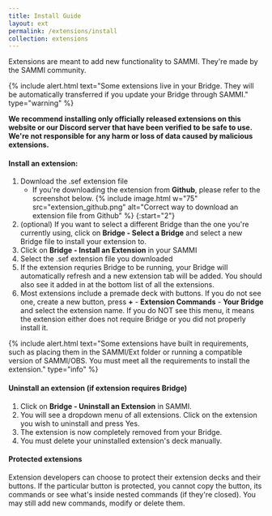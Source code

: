 ```yaml
---
title: Install Guide
layout: ext
permalink: /extensions/install
collection: extensions
---
```


Extensions are meant to add new functionality to SAMMI. They're made by the SAMMI community.

{% include alert.html text="Some extensions live in your Bridge. They will be automatically transferred if you update your Bridge through SAMMI." type="warning" %} 

**We recommend installing only officially released extensions on this website or our Discord server that have been verified to be safe to use. We're not responsible for any harm or loss of data caused by malicious extensions.**

#### Install an extension:

1. Download the .sef extension file
   - If you're downloading the extension from **Github**, please refer to the screenshot below.
   {% include image.html w="75" src="extension_github.png" alt="Correct way to download an extension file from Github" %}
{:start="2"}
2. (optional) If you want to select a different Bridge than the one you're currently using, click on **Bridge - Select a Bridge** and select a new Bridge file to install your extension to.
2. Click on **Bridge - Install an Extension** in your SAMMI
3. Select the .sef extension file you downloaded
4. If the extension requries Bridge to be running, your Bridge will automatically refresh and a new extension tab will be added. You should also see it added in at the bottom list of all the extensions.
6. Most extensions include a premade deck with buttons. If you do not see one, create a new button, press **+** - **Extension Commands** - **Your Bridge** and select the extension name. If you do NOT see this menu, it means the extension either does not require Bridge or you did not properly install it.

{% include alert.html text="Some extensions have built in requirements, such as placing them in the SAMMI/Ext folder or running a compatible version of SAMMI/OBS. You must meet all the requirements to install the extension." type="info" %} 

#### Uninstall an extension (if extension requires Bridge)
1. Click on **Bridge - Uninstall an Extension** in SAMMI.
2. You will see a dropdown menu of all extensions. Click on the extension you wish to uninstall and press Yes.
3. The extension is now completely removed from your Bridge. 
4. You must delete your uninstalled extension's deck manually.

#### Protected extensions
Extension developers can choose to protect their extension decks and their buttons. If the particular button is protected, you cannot copy the button, its commands or see what's inside nested commands (if they're closed). You may still add new commands, modify or delete them.
